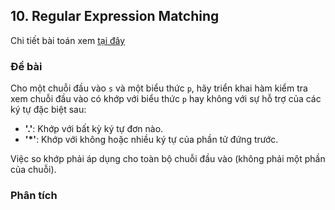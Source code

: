## 10. Regular Expression Matching

Chi tiết bài toán xem [tại đây](https://leetcode.com/problems/regular-expression-matching/description/)

### Đề bài

Cho một chuỗi đầu vào `s` và một biểu thức `p`, hãy triển khai hàm kiểm tra xem chuỗi đầu vào có khớp với biểu thức `p` hay không với sự hỗ trợ của các ký tự đặc biệt sau:

- **'.'**: Khớp với bất kỳ ký tự đơn nào.
- **'*'**: Khớp với không hoặc nhiều ký tự của phần tử đứng trước.

Việc so khớp phải áp dụng cho toàn bộ chuỗi đầu vào (không phải một phần của chuỗi).

### Phân tích
